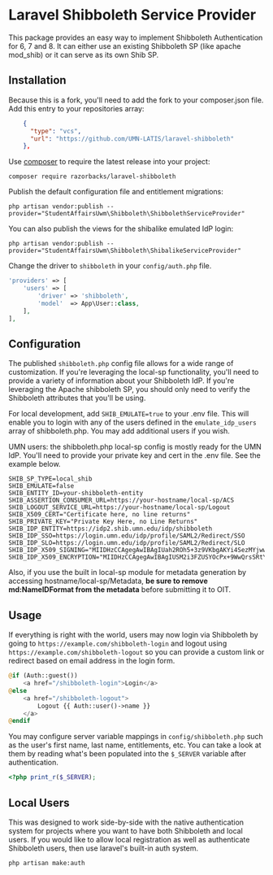 Laravel Shibboleth Service Provider
===================================

This package provides an easy way to implement Shibboleth Authentication for 6, 7 and 8. It can either use an existing Shibboleth SP (like apache mod_shib) or it can serve as its own Shib SP. 

## Installation ##

Because this is a fork, you'll need to add the fork to your composer.json file. Add this entry to your repositories array:

```json
    {
      "type": "vcs",
      "url": "https://github.com/UMN-LATIS/laravel-shibboleth"
    },
```

Use [composer][1] to require the latest release into your project:

    composer require razorbacks/laravel-shibboleth


Publish the default configuration file and entitlement migrations:

    php artisan vendor:publish --provider="StudentAffairsUwm\Shibboleth\ShibbolethServiceProvider"

You can also publish the views for the shibalike emulated IdP login:

    php artisan vendor:publish --provider="StudentAffairsUwm\Shibboleth\ShibalikeServiceProvider"


Change the driver to `shibboleth` in
your `config/auth.php` file.

```php
'providers' => [
    'users' => [
        'driver' => 'shibboleth',
        'model'  => App\User::class,
    ],
],
```



## Configuration ##

The published `shibboleth.php` config file allows for a wide range of customization. If you're leveraging the local-sp functionality, you'll need to provide a variety of information about your Shibboleth IdP. If you're leveraging the Apache shibboleth SP, you should only need to verify the Shibboleth attributes that you'll be using. 

For local development, add `SHIB_EMULATE=true` to your .env file. This will enable you to login with any of the users defined in the `emulate_idp_users` array of shibboleth.php. You may add additional users if you wish.

UMN users: the shibboleth.php local-sp config is mostly ready for the UMN IdP. You'll need to provide your private key and cert in the .env file. See the example below.

```env
SHIB_SP_TYPE=local_shib
SHIB_EMULATE=false
SHIB_ENTITY_ID=your-shibboleth-entity
SHIB_ASSERTION_CONSUMER_URL=https://your-hostname/local-sp/ACS
SHIB_LOGOUT_SERVICE_URL=https://your-hostname/local-sp/Logout
SHIB_X509_CERT="Certificate here, no line returns"
SHIB_PRIVATE_KEY="Private Key Here, no Line Returns"
SHIB_IDP_ENTITY=https://idp2.shib.umn.edu/idp/shibboleth
SHIB_IDP_SSO=https://login.umn.edu/idp/profile/SAML2/Redirect/SSO
SHIB_IDP_SLO=https://login.umn.edu/idp/profile/SAML2/Redirect/SLO
SHIB_IDP_X509_SIGNING="MIIDHzCCAgegAwIBAgIUah2ROh5+3z9VKbgAKYi4SezMYjwwDQYJKoZIhvcNAQEL\nBQAwGDEWMBQGA1UEAwwNbG9naW4udW1uLmVkdTAeFw0xNjA2MjkxNzQ4MTRaFw0z\nNjA2MjkxNzQ4MTRaMBgxFjAUBgNVBAMMDWxvZ2luLnVtbi5lZHUwggEiMA0GCSqG\nSIb3DQEBAQUAA4IBDwAwggEK$
SHIB_IDP_X509_ENCRYPTION="MIIDHzCCAgegAwIBAgIUSM2i3FZUSYOcPx+9WwQrsSRtYC8wDQYJKoZIhvcNAQEL\nBQAwGDEWMBQGA1UEAwwNbG9naW4udW1uLmVkdTAeFw0xNjA2MjkxNzQ5MzhaFw0z\nNjA2MjkxNzQ5MzhaMBgxFjAUBgNVBAMMDWxvZ2luLnVtbi5lZHUwggEiMA0GCSqG\nSIb3DQEBAQUAA4IBDwAwg$
```

Also, if you use the built in local-sp module for metadata generation by accessing hostname/local-sp/Metadata, **be sure to remove md:NameIDFormat from the metadata** before submitting it to OIT.


## Usage ##

If everything is right with the world, users may now login via Shibboleth by going to `https://example.com/shibboleth-login`
and logout using `https://example.com/shibboleth-logout` so you can provide a custom link
or redirect based on email address in the login form.

```php
@if (Auth::guest())
    <a href="/shibboleth-login">Login</a>
@else
    <a href="/shibboleth-logout">
        Logout {{ Auth::user()->name }}
    </a>
@endif
```

You may configure server variable mappings in `config/shibboleth.php` such as
the user's first name, last name, entitlements, etc. You can take a look at them
by reading what's been populated into the `$_SERVER` variable after authentication.

```php
<?php print_r($_SERVER);
```

## Local Users

This was designed to work side-by-side with the native authentication system
for projects where you want to have both Shibboleth and local users.
If you would like to allow local registration as well as authenticate Shibboleth
users, then use laravel's built-in auth system.

    php artisan make:auth


[1]:https://getcomposer.org/
